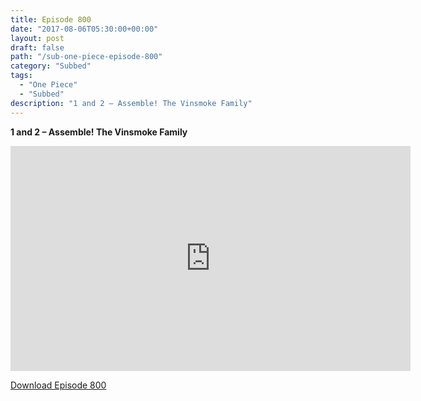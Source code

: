 ```yaml
---
title: Episode 800
date: "2017-08-06T05:30:00+00:00"
layout: post
draft: false
path: "/sub-one-piece-episode-800"
category: "Subbed"
tags:
  - "One Piece"
  - "Subbed"
description: "1 and 2 – Assemble! The Vinsmoke Family"
---
```


**1 and 2 – Assemble! The Vinsmoke Family**

<iframe width="640" height="360" src="https://www.rapidvideo.com/e/G6FRPH1EAA" frameborder="0" marginwidth=0 marginheight=0 scrolling=no allowfullscreen></iframe>

<a href="http://ouo.io/qs/eCodkFEQ?s=https://rapidvid.to/d/https://www.rapidvideo.com/e/G6FRPH1EAA">Download Episode 800</a>
